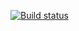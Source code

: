 [![Build status](https://ci.appveyor.com/api/projects/status/8s2fh2qk0ery1btb?svg=true)](https://ci.appveyor.com/project/MissarvaT/ajs-8-2-task)
